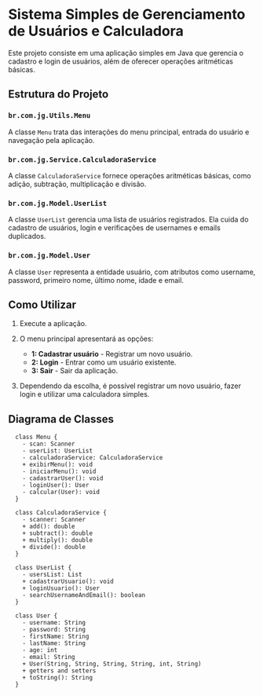 # Sistema Simples de Gerenciamento de Usuários e Calculadora

Este projeto consiste em uma aplicação simples em Java que gerencia o cadastro e login de usuários, além de oferecer operações aritméticas básicas.

## Estrutura do Projeto

### `br.com.jg.Utils.Menu`

A classe `Menu` trata das interações do menu principal, entrada do usuário e navegação pela aplicação.

### `br.com.jg.Service.CalculadoraService`

A classe `CalculadoraService` fornece operações aritméticas básicas, como adição, subtração, multiplicação e divisão.

### `br.com.jg.Model.UserList`

A classe `UserList` gerencia uma lista de usuários registrados. Ela cuida do cadastro de usuários, login e verificações de usernames e emails duplicados.

### `br.com.jg.Model.User`

A classe `User` representa a entidade usuário, com atributos como username, password, primeiro nome, último nome, idade e email.

## Como Utilizar

1. Execute a aplicação.
2. O menu principal apresentará as opções:
   - **1: Cadastrar usuário** - Registrar um novo usuário.
   - **2: Login** - Entrar como um usuário existente.
   - **3: Sair** - Sair da aplicação.

3. Dependendo da escolha, é possível registrar um novo usuário, fazer login e utilizar uma calculadora simples.

## Diagrama de Classes

```mermaid
  class Menu {
    - scan: Scanner
    - userList: UserList
    - calculadoraService: CalculadoraService
    + exibirMenu(): void
    - iniciarMenu(): void
    - cadastrarUser(): void
    - loginUser(): User
    - calcular(User): void
  }

  class CalculadoraService {
    - scanner: Scanner
    + add(): double
    + subtract(): double
    + multiply(): double
    + divide(): double
  }

  class UserList {
    - usersList: List
    + cadastrarUsuario(): void
    + loginUsuario(): User
    - searchUsernameAndEmail(): boolean
  }

  class User {
    - username: String
    - password: String
    - firstName: String
    - lastName: String
    - age: int
    - email: String
    + User(String, String, String, String, int, String)
    + getters and setters
    + toString(): String
  }

